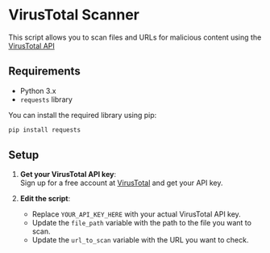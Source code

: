 # VirusTotal Scanner

This script allows you to scan files and URLs for malicious content using the [VirusTotal API](https://www.virustotal.com/)

## Requirements

- Python 3.x
- `requests` library

You can install the required library using pip:

```bash
pip install requests
```

## Setup

1. **Get your VirusTotal API key**:  
   Sign up for a free account at [VirusTotal](https://www.virustotal.com/) and get your API key.

2. **Edit the script**:
   - Replace `YOUR_API_KEY_HERE` with your actual VirusTotal API key.
   - Update the `file_path` variable with the path to the file you want to scan.
   - Update the `url_to_scan` variable with the URL you want to check.
